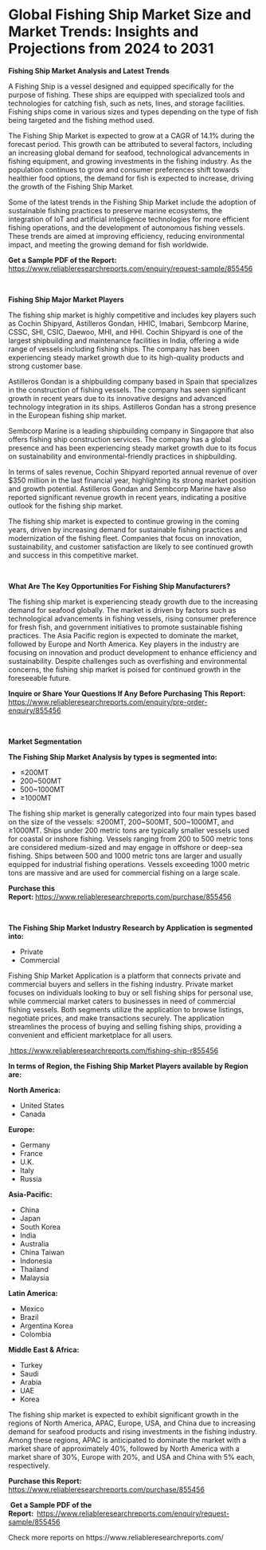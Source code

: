 <p><h1>Global Fishing Ship Market Size and Market Trends: Insights and Projections from 2024 to 2031</h1></p><p><strong>Fishing Ship Market Analysis and Latest Trends</strong></p>
<p><p>A Fishing Ship is a vessel designed and equipped specifically for the purpose of fishing. These ships are equipped with specialized tools and technologies for catching fish, such as nets, lines, and storage facilities. Fishing ships come in various sizes and types depending on the type of fish being targeted and the fishing method used.</p><p>The Fishing Ship Market is expected to grow at a CAGR of 14.1% during the forecast period. This growth can be attributed to several factors, including an increasing global demand for seafood, technological advancements in fishing equipment, and growing investments in the fishing industry. As the population continues to grow and consumer preferences shift towards healthier food options, the demand for fish is expected to increase, driving the growth of the Fishing Ship Market.</p><p>Some of the latest trends in the Fishing Ship Market include the adoption of sustainable fishing practices to preserve marine ecosystems, the integration of IoT and artificial intelligence technologies for more efficient fishing operations, and the development of autonomous fishing vessels. These trends are aimed at improving efficiency, reducing environmental impact, and meeting the growing demand for fish worldwide.</p></p>
<p><strong>Get a Sample PDF of the Report:&nbsp;</strong> <a href="https://www.reliableresearchreports.com/enquiry/request-sample/855456">https://www.reliableresearchreports.com/enquiry/request-sample/855456</a></p>
<p>&nbsp;</p>
<p><strong>Fishing Ship Major Market Players</strong></p>
<p><p>The fishing ship market is highly competitive and includes key players such as Cochin Shipyard, Astilleros Gondan, HHIC, Imabari, Sembcorp Marine, CSSC, SHI, CSIC, Daewoo, MHI, and HHI. Cochin Shipyard is one of the largest shipbuilding and maintenance facilities in India, offering a wide range of vessels including fishing ships. The company has been experiencing steady market growth due to its high-quality products and strong customer base.</p><p>Astilleros Gondan is a shipbuilding company based in Spain that specializes in the construction of fishing vessels. The company has seen significant growth in recent years due to its innovative designs and advanced technology integration in its ships. Astilleros Gondan has a strong presence in the European fishing ship market.</p><p>Sembcorp Marine is a leading shipbuilding company in Singapore that also offers fishing ship construction services. The company has a global presence and has been experiencing steady market growth due to its focus on sustainability and environmental-friendly practices in shipbuilding.</p><p>In terms of sales revenue, Cochin Shipyard reported annual revenue of over $350 million in the last financial year, highlighting its strong market position and growth potential. Astilleros Gondan and Sembcorp Marine have also reported significant revenue growth in recent years, indicating a positive outlook for the fishing ship market.</p><p>The fishing ship market is expected to continue growing in the coming years, driven by increasing demand for sustainable fishing practices and modernization of the fishing fleet. Companies that focus on innovation, sustainability, and customer satisfaction are likely to see continued growth and success in this competitive market.</p></p>
<p>&nbsp;</p>
<p><strong>What Are The Key Opportunities For Fishing Ship Manufacturers?</strong></p>
<p><p>The fishing ship market is experiencing steady growth due to the increasing demand for seafood globally. The market is driven by factors such as technological advancements in fishing vessels, rising consumer preference for fresh fish, and government initiatives to promote sustainable fishing practices. The Asia Pacific region is expected to dominate the market, followed by Europe and North America. Key players in the industry are focusing on innovation and product development to enhance efficiency and sustainability. Despite challenges such as overfishing and environmental concerns, the fishing ship market is poised for continued growth in the foreseeable future.</p></p>
<p><strong>Inquire or Share Your Questions If Any Before Purchasing This Report:</strong> <a href="https://www.reliableresearchreports.com/enquiry/pre-order-enquiry/855456">https://www.reliableresearchreports.com/enquiry/pre-order-enquiry/855456</a></p>
<p>&nbsp;</p>
<p><strong>Market Segmentation</strong></p>
<p><strong>The Fishing Ship Market Analysis by types is segmented into:</strong></p>
<p><ul><li>≤200MT</li><li>200~500MT</li><li>500~1000MT</li><li>≥1000MT</li></ul></p>
<p><p>The fishing ship market is generally categorized into four main types based on the size of the vessels: ≤200MT, 200~500MT, 500~1000MT, and ≥1000MT. Ships under 200 metric tons are typically smaller vessels used for coastal or inshore fishing. Vessels ranging from 200 to 500 metric tons are considered medium-sized and may engage in offshore or deep-sea fishing. Ships between 500 and 1000 metric tons are larger and usually equipped for industrial fishing operations. Vessels exceeding 1000 metric tons are massive and are used for commercial fishing on a large scale.</p></p>
<p><strong>Purchase this Report:&nbsp;</strong><a href="https://www.reliableresearchreports.com/purchase/855456">https://www.reliableresearchreports.com/purchase/855456</a></p>
<p>&nbsp;</p>
<p><strong>The Fishing Ship Market Industry Research by Application is segmented into:</strong></p>
<p><ul><li>Private</li><li>Commercial</li></ul></p>
<p><p>Fishing Ship Market Application is a platform that connects private and commercial buyers and sellers in the fishing industry. Private market focuses on individuals looking to buy or sell fishing ships for personal use, while commercial market caters to businesses in need of commercial fishing vessels. Both segments utilize the application to browse listings, negotiate prices, and make transactions securely. The application streamlines the process of buying and selling fishing ships, providing a convenient and efficient marketplace for all users.</p></p>
<p><a href="https://www.reliableresearchreports.com/fishing-ship-r855456">&nbsp;https://www.reliableresearchreports.com/fishing-ship-r855456</a></p>
<p><strong>In terms of Region, the Fishing Ship Market Players available by Region are:</strong></p>
<p>
    <p> <strong> North America: </strong>
        <ul>
            <li>United States</li>
            <li>Canada</li>
        </ul>
        </p> 
    <p> <strong> Europe: </strong>
        <ul>
            <li>Germany</li>
            <li>France</li>
            <li>U.K.</li>
            <li>Italy</li>
            <li>Russia</li>
        </ul>
        </p> 
    <p> <strong> Asia-Pacific: </strong>
        <ul>
            <li>China</li>
            <li>Japan</li>
            <li>South Korea</li>
            <li>India</li>
            <li>Australia</li>
            <li>China Taiwan</li>
            <li>Indonesia</li>
            <li>Thailand</li>
            <li>Malaysia</li>
        </ul>
        </p> 
    <p> <strong> Latin America: </strong>
        <ul>
            <li>Mexico</li>
            <li>Brazil</li>
            <li>Argentina Korea</li>
            <li>Colombia</li>
        </ul>
        </p> 
    <p> <strong> Middle East & Africa: </strong>
        <ul>
            <li>Turkey</li>
            <li>Saudi</li>
            <li>Arabia</li>
            <li>UAE</li>
            <li>Korea</li>
        </ul>
    </p>
    </p>
<p><p>The fishing ship market is expected to exhibit significant growth in the regions of North America, APAC, Europe, USA, and China due to increasing demand for seafood products and rising investments in the fishing industry. Among these regions, APAC is anticipated to dominate the market with a market share of approximately 40%, followed by North America with a market share of 30%, Europe with 20%, and USA and China with 5% each, respectively.</p></p>
<p><strong>Purchase this Report: </strong><a href="https://www.reliableresearchreports.com/purchase/855456">https://www.reliableresearchreports.com/purchase/855456</a></p>
<p>&nbsp;<strong>Get a Sample PDF of the Report:&nbsp;&nbsp;</strong><a href="https://www.reliableresearchreports.com/enquiry/request-sample/855456">https://www.reliableresearchreports.com/enquiry/request-sample/855456</a></p>
<p><strong></strong></p>
<p>Check more reports on https://www.reliableresearchreports.com/</p>